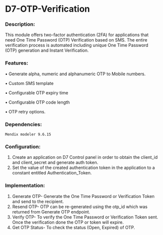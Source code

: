 # D7-OTP-Verification
### Description:


This module offers two-factor authentication (2FA) for applications that need One Time Password (OTP) Verification based on SMS. The entire verification process is automated including unique One Time Password (OTP) generation and Instant Verification.


### Features: 


•	Generate alpha, numeric and alphanumeric OTP to Mobile numbers.


•	Custom SMS template


•	Configurable OTP expiry time


•	Configurable OTP code length


•	OTP retry options.

### Dependencies:
	Mendix modeler 9.6.15
### Configuration:
1.	Create an application on D7 Control panel in order to obtain the client_id and client_secret and generate auth token.
2.	Set the value of the created authentication token in the application to a constant entitled Authentication_Token.

### Implementation:
1.	Generate OTP-
Generate the One Time Password or Verification Token and send to the recipient.
2.	Resend OTP-
OTP can be re-generated using the otp_id which was returned from Generate OTP endpoint.
3.	Verify OTP-
To verify the One Time Password or Verification Token sent. Once the verification done the OTP or token will expire.
4.	Get OTP Status-
To check the status (Open, Expired) of OTP.
